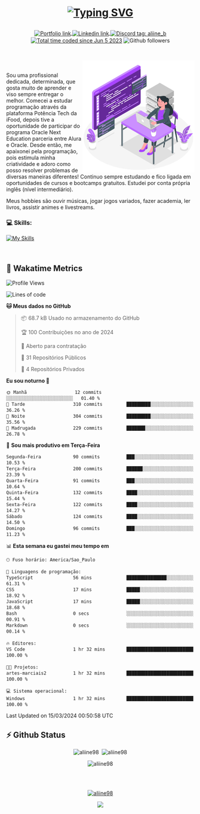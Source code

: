 # <p align = "center"><a href="https://git.io/typing-svg"><img src="https://readme-typing-svg.demolab.com?font=Nova+Mono&size=28&duration=4000&pause=1000&color=980DE6&vCenter=true&random=false&width=480&lines=%E2%9C%A8Ol%C3%A1%2C+sou+Aline+Bevilacqua;%E2%9C%A8Desenvolvedora+Web+Frontend!" alt="Typing SVG" /></a></p>

<p align = "center">
    <a href="https://aliine98.github.io" target="_blank">
        <img alt="Portfolio link" align="center" src = "https://img.shields.io/badge/portfolio-8A2BE2?style=for-the-badge">
    </a>
    <a href="https://www.linkedin.com/in/aline-bevilacqua/" target="_blank">
        <img alt="Linkedin link" align="center" src = "https://img.shields.io/badge/LinkedIn-0077B5?style=for-the-badge&logo=linkedin&logoColor=white">
    </a>
    <a href="https://discord.com/" target="_blank">
        <img alt="Discord tag: aliine_b" align="center" src="https://img.shields.io/badge/-aliine__b-5865f2?style=flat-square&logo=Discord&logoColor=FFF" height="28">
    </a>
    <a href="https://wakatime.com/@aliine"><img src="https://wakatime.com/badge/user/d705bdc6-1244-4026-9380-8de8c1599f8d.svg?style=for-the-badge" alt="Total time coded since Jun 5 2023" align="center"/></a>
    <img alt="Github followers" align="center" src="https://img.shields.io/github/followers/Aliine98?style=for-the-badge&color=bf0f47&logo=github&logoColor=white">
</p><br>

<a href="https://storyset.com/"><img src="./assets/coding-amico.svg" width="300" align="right"></a>

<div align="left">
<br>

Sou uma profissional dedicada, determinada, que gosta muito de aprender e viso sempre entregar o melhor. Comecei a estudar programação através da plataforma Potência Tech da iFood, depois tive a oportunidade de participar do programa Oracle Next Education parceria entre Alura e Oracle. Desde então, me apaixonei pela programação, pois estimula minha criatividade e adoro como posso resolver problemas de diversas maneiras diferentes! Continuo sempre estudando e fico ligada em oportunidades de cursos e bootcamps gratuitos.
Estudei por conta própria inglês (nível intermediário).

Meus hobbies são ouvir músicas, jogar jogos variados, fazer academia, ler livros, assistir animes e livestreams.

### 💻 Skills:
[![My Skills](https://skillicons.dev/icons?i=html,css,js,bootstrap,tailwind,ts,mysql,angular,react,java)](https://skillicons.dev)
</div>
<br>

## 🚀 Wakatime Metrics

<!--START_SECTION:waka-->
![Profile Views](http://img.shields.io/badge/Visualizac%C3%B5es%20do%20perfil-0-blue)

![Lines of code](https://img.shields.io/badge/Desde%20o%20Hello%20World%20eu%20escrevi-177.3%20thousand%20linhas%20de%20c%C3%B3digo-blue)

**🐱 Meus dados no GitHub** 

> 📦 68.7 kB Usado no armazenamento do GitHub 
 > 
> 🏆 100 Contribuições no ano de 2024
 > 
> 💼 Aberto para contratação
 > 
> 📜 31 Repositórios Públicos 
 > 
> 🔑 4 Repositórios Privados 
 > 
**Eu sou noturno 🦉** 

```text
🌞 Manhã                  12 commits          ░░░░░░░░░░░░░░░░░░░░░░░░░   01.40 % 
🌆 Tarde                  310 commits         █████████░░░░░░░░░░░░░░░░   36.26 % 
🌃 Noite                  304 commits         █████████░░░░░░░░░░░░░░░░   35.56 % 
🌙 Madrugada              229 commits         ███████░░░░░░░░░░░░░░░░░░   26.78 % 
```
📅 **Sou mais produtivo em Terça-Feira** 

```text
Segunda-Feira            90 commits          ███░░░░░░░░░░░░░░░░░░░░░░   10.53 % 
Terça-Feira              200 commits         ██████░░░░░░░░░░░░░░░░░░░   23.39 % 
Quarta-Feira             91 commits          ███░░░░░░░░░░░░░░░░░░░░░░   10.64 % 
Quinta-Feira             132 commits         ████░░░░░░░░░░░░░░░░░░░░░   15.44 % 
Sexta-Feira              122 commits         ████░░░░░░░░░░░░░░░░░░░░░   14.27 % 
Sábado                   124 commits         ████░░░░░░░░░░░░░░░░░░░░░   14.50 % 
Domingo                  96 commits          ███░░░░░░░░░░░░░░░░░░░░░░   11.23 % 
```


📊 **Esta semana eu gastei meu tempo em** 

```text
🕑︎ Fuso horário: America/Sao_Paulo

💬 Linguagens de programação: 
TypeScript               56 mins             ███████████████░░░░░░░░░░   61.31 % 
CSS                      17 mins             █████░░░░░░░░░░░░░░░░░░░░   18.92 % 
JavaScript               17 mins             █████░░░░░░░░░░░░░░░░░░░░   18.68 % 
Bash                     0 secs              ░░░░░░░░░░░░░░░░░░░░░░░░░   00.91 % 
Markdown                 0 secs              ░░░░░░░░░░░░░░░░░░░░░░░░░   00.14 % 

🔥 Editores: 
VS Code                  1 hr 32 mins        █████████████████████████   100.00 % 

🐱‍💻 Projetos: 
artes-marciais2          1 hr 32 mins        █████████████████████████   100.00 % 

💻 Sistema operacional: 
Windows                  1 hr 32 mins        █████████████████████████   100.00 % 
```


 Last Updated on 15/03/2024 00:50:58 UTC
<!--END_SECTION:waka-->
 
## ⚡ Github Status

<p align="center"><img src="https://my-github-readme-stats-aliine98.vercel.app/api?username=aliine98&show_icons=true&locale=en&theme=radical" alt="aliine98" />&nbsp;&nbsp;<img src="https://my-github-readme-stats-aliine98.vercel.app/api/top-langs?username=aliine98&show_icons=true&locale=en&layout=compact&theme=radical&exclude_repo=my-github-readme-stats,my-github-readme-streak-stats,github-readme-streak-stats,ajax-com-js-puro" alt="aliine98" /></p>

<p align="center"><img src="https://streak-stats.demolab.com?user=aliine98&theme=radical" alt="aliine98" /></p>

<br><br>
<p align="center"> <a href="https://github.com/ryo-ma/github-profile-trophy" target="_blank"><img src="https://github-profile-trophy.vercel.app/?username=aliine98&theme=radical&column=4" alt="aliine98" /></a> </p>

<p align="center"><img src="https://media4.giphy.com/media/C1bBFL2dMQxA4/giphy.gif?cid=ecf05e47z7xqxd7gboyuplq95r7v869x9bi8msk1upllpme2&ep=v1_gifs_search&rid=giphy.gif&ct=g" width="700"></p>
